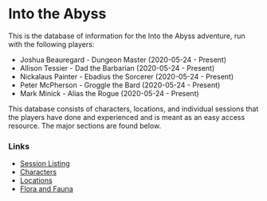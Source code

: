 # Into the Abyss

This is the database of information for the Into the Abyss adventure, run with the following players:
* Joshua Beauregard - Dungeon Master (2020-05-24 - Present)
* Allison Tessier - Dad the Barbarian (2020-05-24 - Present)
* Nickalaus Painter - Ebadius the Sorcerer (2020-05-24 - Present)
* Peter McPherson - Groggle the Bard (2020-05-24 - Present)
* Mark Minick - Alias the Rogue (2020-05-24 - Present)

This database consists of characters, locations, and individual sessions that the players
have done and experienced and is meant as an easy access resource. The major sections are
found below.

### Links
* [Session Listing](sessions/info.md)
* [Characters](characters/info.md)
* [Locations](locations/info.md)
* [Flora and Fauna](flora/info.md)
